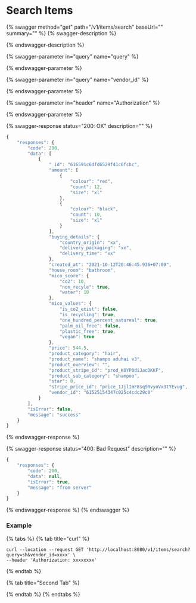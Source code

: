 # Search Items

{% swagger method="get" path="/v1/items/search" baseUrl="" summary="" %}
{% swagger-description %}

{% endswagger-description %}

{% swagger-parameter in="query" name="query" %}

{% endswagger-parameter %}

{% swagger-parameter in="query" name="vendor_id" %}

{% endswagger-parameter %}

{% swagger-parameter in="header" name="Authorization" %}

{% endswagger-parameter %}

{% swagger-response status="200: OK" description="" %}
```javascript
{
    "responses": {
        "code": 200,
        "data": [
            {
                "_id": "616591c6dfd6529f41c6fcbc",
                "amount": [
                    {
                        "colour": "red",
                        "count": 12,
                        "size": "xl"
                    },
                    {
                        "colour": "black",
                        "count": 10,
                        "size": "xl"
                    }
                ],
                "buying_details": {
                    "country_origin": "xx",
                    "delivery_packaging": "xx",
                    "delivery_time": "xx"
                },
                "created_at": "2021-10-12T20:46:45.936+07:00",
                "house_room": "bathroom",
                "mico_score": {
                    "co2": 10,
                    "non_recyle": true,
                    "water": 10
                },
                "mico_values": {
                    "is_co2_exist": false,
                    "is_recycling": true,
                    "one_hundred_percent_natureal": true,
                    "palm_oil_free": false,
                    "plastic_free": true,
                    "vegan": true
                },
                "price": 544.5,
                "product_category": "hair",
                "product_name": "shampo aduhai v3",
                "product_overview": "",
                "product_stripe_id": "prod_KOYP0diJacDKKF",
                "product_sub_category": "shampoo",
                "star": 0,
                "stripe_price_id": "price_1JjlImF8sq9RvyoVx3tYEvug",
                "vendor_id": "61525154347c025c4cdc29c0"
            }
        ],
        "isError": false,
        "message": "success"
    }
}
```
{% endswagger-response %}

{% swagger-response status="400: Bad Request" description="" %}
```javascript
{
    "responses": {
        "code": 200,
        "data": null,
        "isError": true,
        "message": "from server"
    }
}
```
{% endswagger-response %}
{% endswagger %}

### Example

{% tabs %}
{% tab title="curl" %}
```
curl --location --request GET 'http://localhost:8080/v1/items/search?query=sh&vendor_id=xxxx' \
--header 'Authorization: xxxxxxxx'
```
{% endtab %}

{% tab title="Second Tab" %}

{% endtab %}
{% endtabs %}
